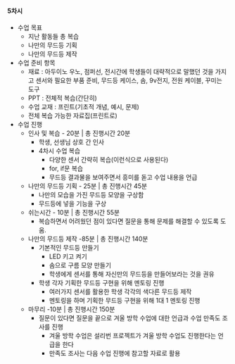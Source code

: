 #### 5차시
+ 수업 목표
    + 지난 활동들 총 복습
    + 나만의 무드등 기획
    + 나만의 무드등 제작
+ 수업 준비 항목
    + 재료 : 아두이노 우노, 점퍼선, 전시간에 학생들이 대략적으로 말했던 것을 가지고 센서와 필요한 부품 준비, 무드등 케이스, 솜, 9v전지, 전원 케이블, 꾸미는 도구
    + PPT : 전체적 복습(간단히)
    + 수업 교재 : 프린트(기초적 개념, 예시, 문제)
    + 전체 복습 가능한 자료집(프린트로)
+ 수업 진행
    + 인사 및 복습 - 20분 | 총 진행시간 20분
        + 학생, 선생님 상호 간 인사
        + 4차시 수업 복습
            + 다양한 센서 간략히 복습(이런식으로 사용된다)
            + for, if문 복습
            + 무드등 결과물을 보여주면서 흥미를 돋고 수업 내용을 언급
    + 나만의 무드등 기획 - 25분 | 총 진행시간 45분
        + 나만의 모습을 가진 무드등 모양을 구상함
        + 무드등에 넣을 기능을 구상
    + 쉬는시간 - 10분 | 총 진행시간 55분
        + 복습하면서 어려웠던 점이 있다면 질문을 통해 문제를 해결할 수 있도록 도움.
    + 나만의 무드등 제작 -85분 | 총 진행시간 140분
        + 기본적인 무드등 만들기
            + LED 키고 켜기
            + 솜으로 구름 모양 만들기
            + 학생에게 센서를 통해 자신만의 무드등을 만들어보라는 것을 권유
        + 학생 각자 기획한 무드등 구현을 위해 멘토링 진행
            + 여러가지 센서를 활용한 학생 각각의 색다른 무드등 제작
            + 멘토링을 하며 기획한 무드등 구현을 위해 1대 1 멘토링 진행
    + 마무리 -10분 | 총 진행시간 150분
        + 질문이 있다면 질문을 끝으로 겨울 방학 수업에 대한 언급과 수업 만족도 조사를 진행
            + 겨울 방학 수업은 설리번 프로젝트가 겨울 방학 수업도 진행한다는 언급을 한다
            + 만족도 조사는 다음 수업 진행에 참고할 자료로 활용
